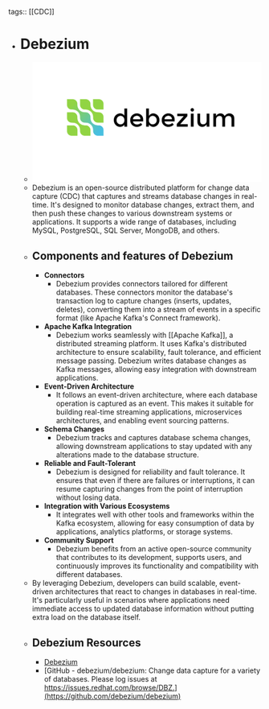 tags:: [[CDC]]

- # Debezium
	- ![debezium.png](../assets/debezium_1703582472679_0.png)
	- Debezium is an open-source distributed platform for change data capture (CDC) that captures and streams database changes in real-time. It's designed to monitor database changes, extract them, and then push these changes to various downstream systems or applications. It supports a wide range of databases, including MySQL, PostgreSQL, SQL Server, MongoDB, and others.
	- ## Components and features of Debezium
		- **Connectors**
			- Debezium provides connectors tailored for different databases. These connectors monitor the database's transaction log to capture changes (inserts, updates, deletes), converting them into a stream of events in a specific format (like Apache Kafka's Connect framework).
		- **Apache Kafka Integration**
			- Debezium works seamlessly with [[Apache Kafka]], a distributed streaming platform. It uses Kafka's distributed architecture to ensure scalability, fault tolerance, and efficient message passing. Debezium writes database changes as Kafka messages, allowing easy integration with downstream applications.
		- **Event-Driven Architecture**
			- It follows an event-driven architecture, where each database operation is captured as an event. This makes it suitable for building real-time streaming applications, microservices architectures, and enabling event sourcing patterns.
		- **Schema Changes**
			- Debezium tracks and captures database schema changes, allowing downstream applications to stay updated with any alterations made to the database structure.
		- **Reliable and Fault-Tolerant**
			- Debezium is designed for reliability and fault tolerance. It ensures that even if there are failures or interruptions, it can resume capturing changes from the point of interruption without losing data.
		- **Integration with Various Ecosystems**
			- It integrates well with other tools and frameworks within the Kafka ecosystem, allowing for easy consumption of data by applications, analytics platforms, or storage systems.
		- **Community Support**
			- Debezium benefits from an active open-source community that contributes to its development, supports users, and continuously improves its functionality and compatibility with different databases.
	- By leveraging Debezium, developers can build scalable, event-driven architectures that react to changes in databases in real-time. It's particularly useful in scenarios where applications need immediate access to updated database information without putting extra load on the database itself.
	- ## Debezium Resources
		- [Debezium](https://debezium.io/)
		- [GitHub - debezium/debezium: Change data capture for a variety of databases. Please log issues at https://issues.redhat.com/browse/DBZ.](https://github.com/debezium/debezium)